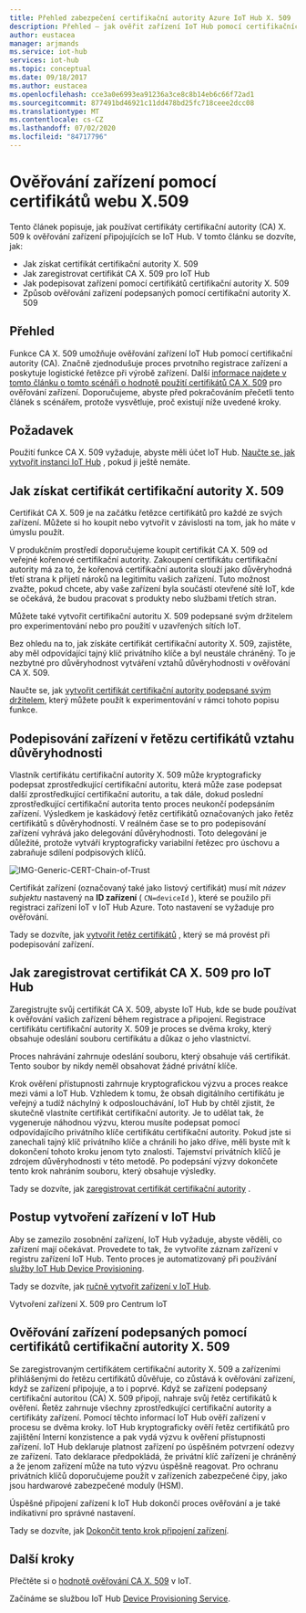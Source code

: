 ```yaml
---
title: Přehled zabezpečení certifikační autority Azure IoT Hub X. 509 | Microsoft Docs
description: Přehled – jak ověřit zařízení IoT Hub pomocí certifikačních autorit X. 509.
author: eustacea
manager: arjmands
ms.service: iot-hub
services: iot-hub
ms.topic: conceptual
ms.date: 09/18/2017
ms.author: eustacea
ms.openlocfilehash: cce3a0e6993ea91236a3ce8c8b14eb6c66f72ad1
ms.sourcegitcommit: 877491bd46921c11dd478bd25fc718ceee2dcc08
ms.translationtype: MT
ms.contentlocale: cs-CZ
ms.lasthandoff: 07/02/2020
ms.locfileid: "84717796"
---
```

# <a name="device-authentication-using-x509-ca-certificates"></a>Ověřování zařízení pomocí certifikátů webu X.509

Tento článek popisuje, jak používat certifikáty certifikační autority (CA) X. 509 k ověřování zařízení připojujících se IoT Hub.  V tomto článku se dozvíte, jak:

* Jak získat certifikát certifikační autority X. 509
* Jak zaregistrovat certifikát CA X. 509 pro IoT Hub
* Jak podepisovat zařízení pomocí certifikátů certifikační autority X. 509
* Způsob ověřování zařízení podepsaných pomocí certifikační autority X. 509

## <a name="overview"></a>Přehled

Funkce CA X. 509 umožňuje ověřování zařízení IoT Hub pomocí certifikační autority (CA). Značně zjednodušuje proces prvotního registrace zařízení a poskytuje logistické řetězce při výrobě zařízení. Další [informace najdete v tomto článku o tomto scénáři o hodnotě použití certifikátů CA X. 509](iot-hub-x509ca-concept.md) pro ověřování zařízení.  Doporučujeme, abyste před pokračováním přečetli tento článek s scénářem, protože vysvětluje, proč existují níže uvedené kroky.

## <a name="prerequisite"></a>Požadavek

Použití funkce CA X. 509 vyžaduje, abyste měli účet IoT Hub.  [Naučte se, jak vytvořit instanci IoT Hub](quickstart-send-telemetry-dotnet.md) , pokud ji ještě nemáte.

## <a name="how-to-get-an-x509-ca-certificate"></a>Jak získat certifikát certifikační autority X. 509

Certifikát CA X. 509 je na začátku řetězce certifikátů pro každé ze svých zařízení.  Můžete si ho koupit nebo vytvořit v závislosti na tom, jak ho máte v úmyslu použít.

V produkčním prostředí doporučujeme koupit certifikát CA X. 509 od veřejné kořenové certifikační autority. Zakoupení certifikátu certifikační autority má za to, že kořenová certifikační autorita slouží jako důvěryhodná třetí strana k přijetí nároků na legitimitu vašich zařízení. Tuto možnost zvažte, pokud chcete, aby vaše zařízení byla součástí otevřené sítě IoT, kde se očekává, že budou pracovat s produkty nebo službami třetích stran.

Můžete také vytvořit certifikační autoritu X. 509 podepsané svým držitelem pro experimentování nebo pro použití v uzavřených sítích IoT.

Bez ohledu na to, jak získáte certifikát certifikační autority X. 509, zajistěte, aby měl odpovídající tajný klíč privátního klíče a byl neustále chráněný.  To je nezbytné pro důvěryhodnost vytváření vztahů důvěryhodnosti v ověřování CA X. 509.

Naučte se, jak [vytvořit certifikát certifikační autority podepsané svým držitelem](https://github.com/Azure/azure-iot-sdk-c/blob/master/tools/CACertificates/CACertificateOverview.md), který můžete použít k experimentování v rámci tohoto popisu funkce.

## <a name="sign-devices-into-the-certificate-chain-of-trust"></a>Podepisování zařízení v řetězu certifikátů vztahu důvěryhodnosti

Vlastník certifikátu certifikační autority X. 509 může kryptograficky podepsat zprostředkující certifikační autoritu, která může zase podepsat další zprostředkující certifikační autoritu, a tak dále, dokud poslední zprostředkující certifikační autorita tento proces neukončí podepsáním zařízení. Výsledkem je kaskádový řetěz certifikátů označovaných jako řetěz certifikátů s důvěryhodností. V reálném čase se to pro podepisování zařízení vyhrává jako delegování důvěryhodnosti. Toto delegování je důležité, protože vytváří kryptograficky variabilní řetězec pro úschovu a zabraňuje sdílení podpisových klíčů.

![IMG-Generic-CERT-Chain-of-Trust](./media/generic-cert-chain-of-trust.png)

Certifikát zařízení (označovaný také jako listový certifikát) musí mít *název subjektu* nastavený na **ID zařízení** ( `CN=deviceId` ), které se použilo při registraci zařízení IoT v IoT Hub Azure. Toto nastavení se vyžaduje pro ověřování.

Tady se dozvíte, jak [vytvořit řetěz certifikátů](https://github.com/Azure/azure-iot-sdk-c/blob/master/tools/CACertificates/CACertificateOverview.md) , který se má provést při podepisování zařízení.

## <a name="how-to-register-the-x509-ca-certificate-to-iot-hub"></a>Jak zaregistrovat certifikát CA X. 509 pro IoT Hub

Zaregistrujte svůj certifikát CA X. 509, abyste IoT Hub, kde se bude používat k ověřování vašich zařízení během registrace a připojení.  Registrace certifikátu certifikační autority X. 509 je proces se dvěma kroky, který obsahuje odeslání souboru certifikátu a důkaz o jeho vlastnictví.

Proces nahrávání zahrnuje odeslání souboru, který obsahuje váš certifikát.  Tento soubor by nikdy neměl obsahovat žádné privátní klíče.

Krok ověření přístupnosti zahrnuje kryptografickou výzvu a proces reakce mezi vámi a IoT Hub.  Vzhledem k tomu, že obsah digitálního certifikátu je veřejný a tudíž náchylný k odposlouchávání, IoT Hub by chtěl zjistit, že skutečně vlastníte certifikát certifikační autority.  Je to udělat tak, že vygeneruje náhodnou výzvu, kterou musíte podepsat pomocí odpovídajícího privátního klíče certifikátu certifikační autority.  Pokud jste si zanechali tajný klíč privátního klíče a chránili ho jako dříve, měli byste mít k dokončení tohoto kroku jenom tyto znalosti. Tajemství privátních klíčů je zdrojem důvěryhodnosti v této metodě.  Po podepsání výzvy dokončete tento krok nahráním souboru, který obsahuje výsledky.

Tady se dozvíte, jak [zaregistrovat certifikát certifikační autority](iot-hub-security-x509-get-started.md#register-x509-ca-certificates-to-your-iot-hub) .

## <a name="how-to-create-a-device-on-iot-hub"></a>Postup vytvoření zařízení v IoT Hub

Aby se zamezilo zosobnění zařízení, IoT Hub vyžaduje, abyste věděli, co zařízení mají očekávat.  Provedete to tak, že vytvoříte záznam zařízení v registru zařízení IoT Hub.  Tento proces je automatizovaný při používání [služby IoT Hub Device Provisioning](https://azure.microsoft.com/blog/azure-iot-hub-device-provisioning-service-preview-automates-device-connection-configuration/). 

Tady se dozvíte, jak [ručně vytvořit zařízení v IoT Hub](iot-hub-security-x509-get-started.md#create-an-x509-device-for-your-iot-hub).

Vytvoření zařízení X. 509 pro Centrum IoT

## <a name="authenticating-devices-signed-with-x509-ca-certificates"></a>Ověřování zařízení podepsaných pomocí certifikátů certifikační autority X. 509

Se zaregistrovaným certifikátem certifikační autority X. 509 a zařízeními přihlášenými do řetězu certifikátů důvěřuje, co zůstává k ověřování zařízení, když se zařízení připojuje, a to i poprvé.  Když se zařízení podepsaný certifikační autoritou (CA) X. 509 připojí, nahraje svůj řetěz certifikátů k ověření. Řetěz zahrnuje všechny zprostředkující certifikační autority a certifikáty zařízení.  Pomocí těchto informací IoT Hub ověří zařízení v procesu se dvěma kroky.  IoT Hub kryptograficky ověří řetěz certifikátů pro zajištění Interní konzistence a pak vydá výzvu k ověření přístupnosti zařízení.  IoT Hub deklaruje platnost zařízení po úspěšném potvrzení odezvy ze zařízení.  Tato deklarace předpokládá, že privátní klíč zařízení je chráněný a že jenom zařízení může na tuto výzvu úspěšně reagovat.  Pro ochranu privátních klíčů doporučujeme použít v zařízeních zabezpečené čipy, jako jsou hardwarové zabezpečené moduly (HSM).

Úspěšné připojení zařízení k IoT Hub dokončí proces ověřování a je také indikativní pro správné nastavení.

Tady se dozvíte, jak [Dokončit tento krok připojení zařízení](iot-hub-security-x509-get-started.md#authenticate-your-x509-device-with-the-x509-certificates).

## <a name="next-steps"></a>Další kroky

Přečtěte si o [hodnotě ověřování CA X. 509](iot-hub-x509ca-concept.md) v IoT.

Začínáme se službou IoT Hub [Device Provisioning Service](https://docs.microsoft.com/azure/iot-dps/).
